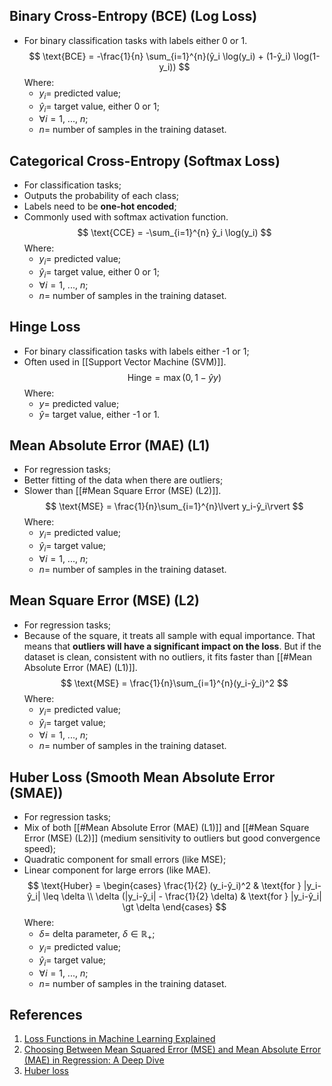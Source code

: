 ## Binary Cross-Entropy (BCE) (Log Loss)

- For binary classification tasks with labels either 0 or 1.
$$
\text{BCE} = -\frac{1}{n} \sum_{i=1}^{n}(ŷ_i \log(y_i) + (1-ŷ_i) \log(1-y_i))
$$
  Where:
  - $y_i =$ predicted value;
  - $ŷ_i =$ target value, either 0 or 1;
  - $\forall i = 1 \text{, ..., } n$;
  - $n =$ number of samples in the training dataset.
  
## Categorical Cross-Entropy (Softmax Loss)

- For classification tasks;
- Outputs the probability of each class;
- Labels need to be **one-hot encoded**;
- Commonly used with softmax activation function.
$$
\text{CCE} = -\sum_{i=1}^{n} ŷ_i \log(y_i)
$$
  Where:
  - $y_i =$ predicted value;
  - $ŷ_i =$ target value, either 0 or 1;
  - $\forall i = 1 \text{, ..., } n$;
  - $n =$ number of samples in the training dataset.

## Hinge Loss

- For binary classification tasks with labels either -1 or 1;
- Often used in [[Support Vector Machine (SVM)]].
$$
\text{Hinge} = \max(0, 1-ŷy)
$$
  Where:
  - $y =$ predicted value;
  - $ŷ =$ target value, either -1 or 1.
  
## Mean Absolute Error (MAE) (L1)

- For regression tasks;
- Better fitting of the data when there are outliers;
- Slower than [[#Mean Square Error (MSE) (L2)]].
$$
\text{MSE} = \frac{1}{n}\sum_{i=1}^{n}\lvert y_i-ŷ_i\rvert
$$
  Where:
  - $y_i =$ predicted value;
  - $ŷ_i =$ target value;
  - $\forall i = 1 \text{, ..., } n$;
  - $n =$ number of samples in the training dataset.
  
## Mean Square Error (MSE) (L2)

- For regression tasks;
- Because of the square, it treats all sample with equal importance. That means that **outliers will have a significant impact on the loss**. But if the dataset is clean, consistent with no outliers, it fits faster than [[#Mean Absolute Error (MAE) (L1)]].
$$
\text{MSE} = \frac{1}{n}\sum_{i=1}^{n}(y_i-ŷ_i)^2
$$
  Where:
  - $y_i =$ predicted value;
  - $ŷ_i =$ target value;
  - $\forall i = 1 \text{, ..., } n$;
  - $n =$ number of samples in the training dataset.

##  Huber Loss (Smooth Mean Absolute Error (SMAE))

- For regression tasks;
- Mix of both [[#Mean Absolute Error (MAE) (L1)]] and [[#Mean Square Error (MSE) (L2)]] (medium sensitivity to outliers but good convergence speed);
- Quadratic component for small errors (like MSE);
- Linear component for large errors (like MAE).
$$
\text{Huber} = \begin{cases}
\frac{1}{2} (y_i-ŷ_i)^2 & \text{for } |y_i-ŷ_i| \leq \delta \\
\delta (|y_i-ŷ_i| - \frac{1}{2} \delta) & \text{for } |y_i-ŷ_i| \gt \delta
\end{cases}
$$
  Where:
  - $\delta =$ delta parameter, $\delta \in \mathbb{R}_+$;
  - $y_i =$ predicted value;
  - $ŷ_i =$ target value;
  - $\forall i = 1 \text{, ..., } n$;
  - $n =$ number of samples in the training dataset.

## References

1. [Loss Functions in Machine Learning Explained](https://www.datacamp.com/tutorial/loss-function-in-machine-learning)
2. [Choosing Between Mean Squared Error (MSE) and Mean Absolute Error (MAE) in Regression: A Deep Dive](https://medium.com/@nirajan.acharya777/choosing-between-mean-squared-error-mse-and-mean-absolute-error-mae-in-regression-a-deep-dive-c16b4eeee603)
3. [Huber loss](https://en.wikipedia.org/wiki/Huber_loss)